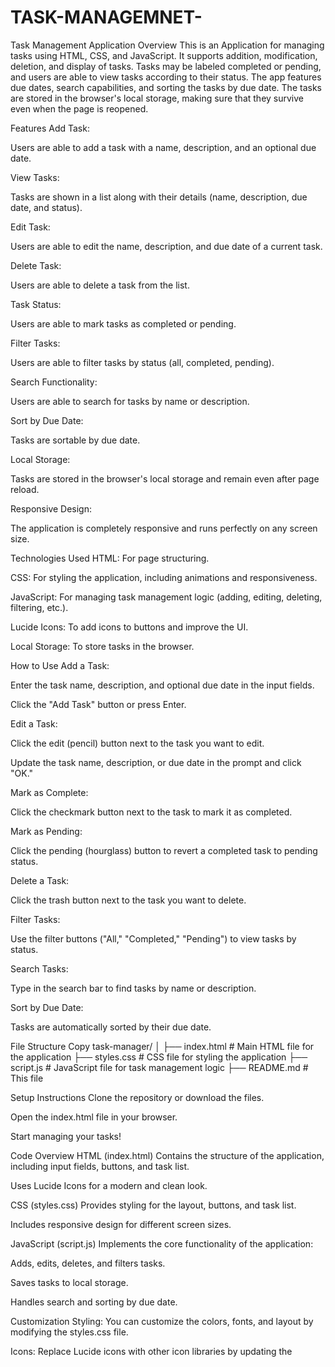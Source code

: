 # TASK-MANAGEMNET-
Task Management Application
Overview
This is an Application for managing tasks using HTML, CSS, and JavaScript. It supports addition, modification, deletion, and display of tasks. Tasks may be labeled completed or pending, and users are able to view tasks according to their status. The app features due dates, search capabilities, and sorting the tasks by due date. The tasks are stored in the browser's local storage, making sure that they survive even when the page is reopened.

Features
Add Task:

Users are able to add a task with a name, description, and an optional due date.

View Tasks:

Tasks are shown in a list along with their details (name, description, due date, and status).

Edit Task:

Users are able to edit the name, description, and due date of a current task.

Delete Task:

Users are able to delete a task from the list.

Task Status:

Users are able to mark tasks as completed or pending.

Filter Tasks:

Users are able to filter tasks by status (all, completed, pending).

Search Functionality:

Users are able to search for tasks by name or description.

Sort by Due Date:

Tasks are sortable by due date.

Local Storage:

Tasks are stored in the browser's local storage and remain even after page reload.

Responsive Design:

The application is completely responsive and runs perfectly on any screen size.

Technologies Used
HTML: For page structuring.

CSS: For styling the application, including animations and responsiveness.

JavaScript: For managing task management logic (adding, editing, deleting, filtering, etc.).

Lucide Icons: To add icons to buttons and improve the UI.

Local Storage: To store tasks in the browser.

How to Use
Add a Task:

Enter the task name, description, and optional due date in the input fields.

Click the "Add Task" button or press Enter.

Edit a Task:

Click the edit (pencil) button next to the task you want to edit.

Update the task name, description, or due date in the prompt and click "OK."

Mark as Complete:

Click the checkmark button next to the task to mark it as completed.

Mark as Pending:

Click the pending (hourglass) button to revert a completed task to pending status.

Delete a Task:

Click the trash button next to the task you want to delete.

Filter Tasks:

Use the filter buttons ("All," "Completed," "Pending") to view tasks by status.

Search Tasks:

Type in the search bar to find tasks by name or description.

Sort by Due Date:

Tasks are automatically sorted by their due date.

File Structure
Copy
task-manager/
│
├── index.html          # Main HTML file for the application
├── styles.css          # CSS file for styling the application
├── script.js           # JavaScript file for task management logic
├── README.md           # This file

Setup Instructions
Clone the repository or download the files.

Open the index.html file in your browser.

Start managing your tasks!

Code Overview
HTML (index.html)
Contains the structure of the application, including input fields, buttons, and task list.

Uses Lucide Icons for a modern and clean look.

CSS (styles.css)
Provides styling for the layout, buttons, and task list.

Includes responsive design for different screen sizes.

JavaScript (script.js)
Implements the core functionality of the application:

Adds, edits, deletes, and filters tasks.

Saves tasks to local storage.

Handles search and sorting by due date.

Customization
Styling: You can customize the colors, fonts, and layout by modifying the styles.css file.

Icons: Replace Lucide icons with other icon libraries by updating the <script> tag in the index.html file.

Functionality: Extend the functionality by adding features like task categories, priority levels, or reminders.

Developer
This project was developed by Devadarshini Ashokkumar ❤️.

License
This project is open-source and available under the MIT License. Feel free to use, modify, and distribute it as needed.



Enjoy organizing your tasks with this simple and efficient Task Manager! 🚀
